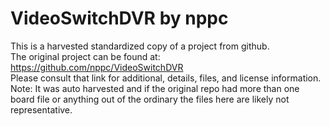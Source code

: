 
# VideoSwitchDVR by nppc  
This is a harvested standardized copy of a project from github.  
The original project can be found at:  
https://github.com/nppc/VideoSwitchDVR  
Please consult that link for additional, details, files, and license information.  
Note: It was auto harvested and if the original repo had more than one board file or anything out of the ordinary the files here are likely not representative.  
    